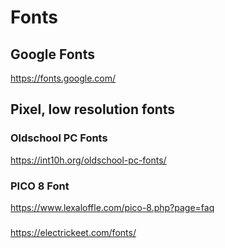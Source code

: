 
# Fonts

## Google Fonts

https://fonts.google.com/

## Pixel, low resolution fonts

### Oldschool PC Fonts

https://int10h.org/oldschool-pc-fonts/

### PICO 8 Font

https://www.lexaloffle.com/pico-8.php?page=faq

###

https://electrickeet.com/fonts/
